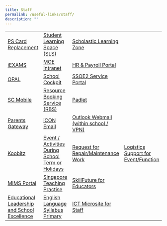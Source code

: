 ```yaml
---
title: Staff
permalink: /useful-links/staff/
description: ""
---
```

<table>
	</tbody>
  <tr>
    <td><a href="https://form.gov.sg/5efbeadcd65ea300118041a7" target = "_blank">PS Card Replacement</a></td>
    <td><a href = "https://www.learning.moe.edu.sg/sls/index.html" target = "_blank">Student Learning Space (SLS)</a></td>
    <td><a href = "https://slz02.scholasticlearningzone.com/resources/dp-int/dist/#/login3/SGPDT3K" target = "_blank">Scholastic Learning Zone</a></td>
	  </tr>
	<tr>
    <td><a href = "https://iexams.seab.gov.sg/sso/login" target = "_blank">iEXAMS</a></td>
    <td><a href = "https://intranet.moe.gov.sg/Pages/Home.aspx" target = "_blank">MOE Intranet</a></td>
    <td><a href = "https://www.hrp.gov.sg/hrp/#/" target = "_blank">HR &amp; Payroll Portal</td>
	</tr>
	<tr>
    <td><a href = "https://www.opal2.moe.edu.sg/app/learner" target = "_blank">OPAL</a></td>
     <td><a href = "https://schoolcockpit.moe.gov.sg/" target = "_blank">School Cockpit</a></td>
		<td><a href = "https://ssoe2.moe.edu.sg/" target = "_blank">SSOE2 Service Portal</a></td>
	</tr>
	<tr>
    <td><a href = "https://scmobile.moe.edu.sg/home" target = "_blank">SC Mobile</a></td>
     <td><a href = "https://rbs.avero-tech.com/" target = "_blank">Resource Booking Service (RBS)</a></td>
    <td><a href = "https://punggolpri.padlet.org/auth/login" target = "_blank">Padlet</a></td>
	</tr>
	<tr>
    <td><a href = "https://pg.moe.edu.sg/" target = "_blank">Parents Gateway<a></td>
    <td><a href = "https://icon.moe.edu.sg/" target = "_blank">iCON Email</a></td>
    <td><a href = "http://schools.gov.sg/owa/auth/logon.aspx?replaceCurrent=1&url=https%3a%2f%2fschools.gov.sg%2fowa%2f%23authRedirect%3dtrue" target = "_blank">Outlook Webmail (within school / VPN)</a></td>
			</tr>
			<tr>
    <td><a href = "https://member.koobits.com/" target = "_blank">Koobitz</a></td>
    <td><a href = "https://docs.google.com/forms/d/e/1FAIpQLSe7SOVBtTmhq0UQMUAE2yHiv8syp_wHzFlNfB6R2-xVf0KMDw/viewform" target = "_blank">Event / Activities During School Term or Holidays</a></td>
    <td><a href = "https://docs.google.com/forms/u/0/d/e/1FAIpQLSf3O6N7LwnGCsK7QUAAAK4Iaa7ltrQXIvntLElhfRJpkOS7aA/formrestricted" target = "_blank">Request for Repair/Maintenance Work</a></td>
    <td><a href = "https://docs.google.com/forms/u/0/d/e/1FAIpQLSeXzijlqP1NRVQ9i3o5au1D5TVlG4879dKrVTYz8J_bcpxAYg/formrestricted#start=openform" target = "_blank">Logistics Support for Event/Function</a></td>
  </tr>
   <tr>
    <td><a href = "https://idp.mims.moe.gov.sg/nidp/saml2/sso" target = "_blank">MIMS Portal</a></td>
    <td><a href = "https://go.gov.sg/stpwiki" target = "_blank">Singapore Teaching Practise </a></td>
    <td><a href = "https://idm.opal2.moe.edu.sg/account/login?returnUrl=%2Fconnect%2Fauthorize%2Fcallback%3Fclient_id%3Dcsl%26response_type%3Dcode%26redirect_uri%3Dhttps%253A%252F%252Fwww.opal2.moe.edu.sg%252Fcsl%252Fuser%252Fauth%252Fexternal%253Fauthclient%253DIdM%26xoauth_displayname%3DOPAL2.0%26scope%3Dopenid%2520profile%2520cxDomainInternalApi%2520offline_access%26state%3D7f9f409da91aa05df58fd89c3edf38c3bf11cb5d3e1f9796a244538d0736f468" target = "_blank">SkillFuture for Educators</a></td>
  </tr>
  <tr>
    <td><a href = "https://idm.opal2.moe.edu.sg/account/login?returnUrl=%2Fconnect%2Fauthorize%2Fcallback%3Fclient_id%3Dcsl%26response_type%3Dcode%26redirect_uri%3Dhttps%253A%252F%252Fwww.opal2.moe.edu.sg%252Fcsl%252Fuser%252Fauth%252Fexternal%253Fauthclient%253DIdM%26xoauth_displayname%3DOPAL2.0%26scope%3Dopenid%2520profile%2520cxDomainInternalApi%2520offline_access%26state%3De3c97ca0443a65b9e6029fdc06b5949de82cc69bd2deed5070427f30d98b11d8" target = "_blank">Educational Leadership and School Excellence</a></td>
    <td><a href = "https://idm.opal2.moe.edu.sg/account/login?returnUrl=%2Fconnect%2Fauthorize%2Fcallback%3Fclient_id%3Dcsl%26response_type%3Dcode%26redirect_uri%3Dhttps%253A%252F%252Fwww.opal2.moe.edu.sg%252Fcsl%252Fuser%252Fauth%252Fexternal%253Fauthclient%253DIdM%26xoauth_displayname%3DOPAL2.0%26scope%3Dopenid%2520profile%2520cxDomainInternalApi%2520offline_access%26state%3D3726dc35705b06ad97120d97e218a20480b09c15265164b9ea46578cb963a15f" target = "_blank">English Language Syllabus Primary</a></td>
    <td><a href = "https://sites.google.com/moe.edu.sg/pps-epedagogy-and-ict-tools-sh/school-cockpit-matters" target = "_blank">ICT Microsite for Staff</a></td>
  </tr>
</tbody>
</table>